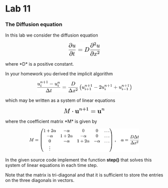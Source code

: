 # Lab 11
### The Diffusion equation


In this lab we consider the diffusion equation
<p align="center">
<img src="stuffy_stuff/f1.png" width="100">
</p>
where *D* is a positive constant.

In your homework you derived the implicit algorithm
<p align="center">
<img src="stuffy_stuff/f2.png" width="300">
</p>
which may be written as a system of linear equations
<p align="center">
<img src="stuffy_stuff/f4.png" width="130">
</p>
where the coefficient matrix *M* is given by

<p align="center">
<img src="stuffy_stuff/f3.png" width="350">
</p>

In the given source code implement the function **step()** that solves this system of linear equations in each time step.

Note that the matrix is tri-diagonal and that it is sufficient to store the entries on the three diagonals in vectors.
